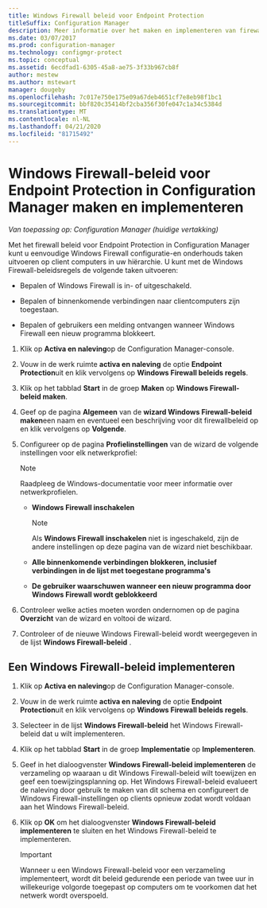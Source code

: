 ```yaml
---
title: Windows Firewall beleid voor Endpoint Protection
titleSuffix: Configuration Manager
description: Meer informatie over het maken en implementeren van firewall beleid voor Endpoint Protection in System Center 2012 Configuration Manager.
ms.date: 03/07/2017
ms.prod: configuration-manager
ms.technology: configmgr-protect
ms.topic: conceptual
ms.assetid: 6ecdfad1-6305-45a8-ae75-3f33b967cb8f
author: mestew
ms.author: mstewart
manager: dougeby
ms.openlocfilehash: 7c017e750e175e09a67deb4651cf7e8eb98f1bc1
ms.sourcegitcommit: bbf820c35414bf2cba356f30fe047c1a34c5384d
ms.translationtype: MT
ms.contentlocale: nl-NL
ms.lasthandoff: 04/21/2020
ms.locfileid: "81715492"
---
```

# <a name="create-and-deploy-windows-firewall-policies-for-endpoint-protection-in-configuration-manager"></a>Windows Firewall-beleid voor Endpoint Protection in Configuration Manager maken en implementeren

*Van toepassing op: Configuration Manager (huidige vertakking)*

Met het firewall beleid voor Endpoint Protection in Configuration Manager kunt u eenvoudige Windows Firewall configuratie-en onderhouds taken uitvoeren op client computers in uw hiërarchie. U kunt met de Windows Firewall-beleidsregels de volgende taken uitvoeren:  

-   Bepalen of Windows Firewall is in- of uitgeschakeld.  

-   Bepalen of binnenkomende verbindingen naar clientcomputers zijn toegestaan.  

-   Bepalen of gebruikers een melding ontvangen wanneer Windows Firewall een nieuw programma blokkeert.  

1.  Klik op **Activa en naleving**op de Configuration Manager-console.  

2.  Vouw in de werk ruimte **activa en naleving** de optie **Endpoint Protection**uit en klik vervolgens op **Windows Firewall beleids regels**.  

3.  Klik op het tabblad **Start** in de groep **Maken** op **Windows Firewall-beleid maken**.  

4.  Geef op de pagina **Algemeen** van de **wizard Windows Firewall-beleid maken**een naam en eventueel een beschrijving voor dit firewallbeleid op en klik vervolgens op **Volgende**.  

5.  Configureer op de pagina **Profielinstellingen** van de wizard de volgende instellingen voor elk netwerkprofiel:  

    > [!NOTE]  
    >  Raadpleeg de Windows-documentatie voor meer informatie over netwerkprofielen.  

    -   **Windows Firewall inschakelen**  

        > [!NOTE]  
        >  Als **Windows Firewall inschakelen** niet is ingeschakeld, zijn de andere instellingen op deze pagina van de wizard niet beschikbaar.  

    -   **Alle binnenkomende verbindingen blokkeren, inclusief verbindingen in de lijst met toegestane programma's**  

    -   **De gebruiker waarschuwen wanneer een nieuw programma door Windows Firewall wordt geblokkeerd**  

6.  Controleer welke acties moeten worden ondernomen op de pagina **Overzicht** van de wizard en voltooi de wizard.  

7.  Controleer of de nieuwe Windows Firewall-beleid wordt weergegeven in de lijst **Windows Firewall-beleid** .  

##  <a name="to-deploy-a-windows-firewall-policy"></a><a name="BKMK_Assign"></a> Een Windows Firewall-beleid implementeren  

1.  Klik op **Activa en naleving**op de Configuration Manager-console.  

2.  Vouw in de werk ruimte **activa en naleving** de optie **Endpoint Protection**uit en klik vervolgens op **Windows Firewall beleids regels**.  

3.  Selecteer in de lijst **Windows Firewall-beleid** het Windows Firewall-beleid dat u wilt implementeren.  

4.  Klik op het tabblad **Start** in de groep **Implementatie** op **Implementeren**.  

5.  Geef in het dialoogvenster **Windows Firewall-beleid implementeren** de verzameling op waaraan u dit Windows Firewall-beleid wilt toewijzen en geef een toewijzingsplanning op. Het Windows Firewall-beleid evalueert de naleving door gebruik te maken van dit schema en configureert de Windows Firewall-instellingen op clients opnieuw zodat wordt voldaan aan het Windows Firewall-beleid.  

6.  Klik op **OK** om het dialoogvenster **Windows Firewall-beleid implementeren** te sluiten en het Windows Firewall-beleid te implementeren.  

    > [!IMPORTANT]  
    >  Wanneer u een Windows Firewall-beleid voor een verzameling implementeert, wordt dit beleid gedurende een periode van twee uur in willekeurige volgorde toegepast op computers om te voorkomen dat het netwerk wordt overspoeld.
